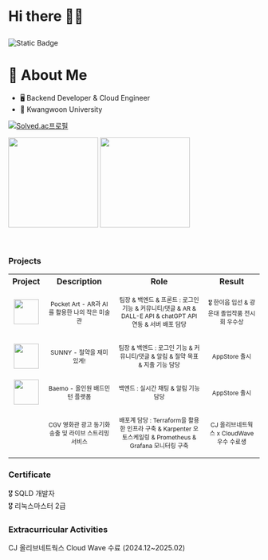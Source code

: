 # <p>Hi there 👋🏻 </p>

![Static Badge](https://img.shields.io/badge/yerim110324%40gmail.com-blue)


# 💬 About Me
- 🖥️ Backend Developer & Cloud Engineer
- 🏫 Kwangwoon University

[![Solved.ac프로필](http://mazassumnida.wtf/api/v2/generate_badge?boj=dpfla159)](https://solved.ac/유저이름)

<p>
  <img height="180em" src="https://github-readme-stats.vercel.app/api?username=EomYerim&show_icons=true&include_all_commits=true&bg_color=30,e96443,904e95&title_color=fff&text_color=fff">
  <img height="180em" src="https://github-readme-stats.vercel.app/api/top-langs/?username=EomYerim&layout=compact&bg_color=30,e96443,904e95&title_color=fff&text_color=fff">
</p>
<br>



<h3>Projects</h3>

<table style="width:100%; text-align:center;">
  <tr>
    <th>Project</th>
    <th>Description</th>
    <th>Role</th>
    <th>Result</th>
  </tr>
  <tr>
    <td>
      <img src="https://github.com/Eom-Ye-rim/Eom-Ye-rim/assets/78583768/e6422103-2f99-40dd-af36-dd73a03f640b" width="50" height="50">
    </td>
    <td>
      <p style="font-size: 12px;">Pocket Art - AR과 AI를 활용한 나의 작은 미술관</p>
    </td>
    <td>
      <p style="font-size: 12px;"> 팀장 & 백엔드 & 프론트 : 로그인 기능 & 커뮤니티/댓글 & AR & DALL-E API & chatGPT API 연동 & 서버 배포 담당 </p>
    </td>
       <td>
      <p style="font-size: 12px;"> 🎖️ 한이음 입선 & 광운대 졸업작품 전시회 우수상 </p>
    </td>
  </tr>
  <tr>
    <td>
      <img src="https://github.com/Eom-Ye-rim/Eom-Ye-rim/assets/78583768/514df46c-de9a-4783-b063-7af811e3164d" width="50" height="50">
    </td>
    <td>
      <p style="font-size: 12px;"> SUNNY - 절약을 재미있게!</p>
    </td>
     <td>
      <p style="font-size: 12px;"> 팀장 & 백엔드 : 로그인 기능 & 커뮤니티/댓글  & 알림  & 절약 목표  & 지출 기능 담당 </p>
    </td>
     <td>
      <p style="font-size: 12px;"> AppStore 출시 </p>
    </td>
  </tr>

  <tr>
    <td>
      <img src="https://github.com/user-attachments/assets/1a60b3a8-64ff-49df-b26a-0f4a0161fe3d" width="50" height="50">
    </td>
    <td>
      <p style="font-size: 12px;">Baemo - 올인원 배드민턴 플랫폼</p>
    </td>
     <td>
      <p style="font-size: 12px;">백엔드 : 실시간 채팅 & 알림 기능 담당</p>
    </td>
     <td>
      <p style="font-size: 12px;">AppStore 출시 </p>
    </td>
  </tr>
   <tr>
    <td>
<!--       <img src="https://github.com/Eom-Ye-rim/Eom-Ye-rim/assets/78583768/514df46c-de9a-4783-b063-7af811e3164d" width="50" height="50"> -->
    </td>
    <td>
      <p style="font-size: 12px;"> CGV 영화관 광고 동기화 송출 및 라이브 스트리밍 서비스</p>
    </td>
     <td>
      <p style="font-size: 12px;"> 배포계 담당 : Terraform을 활용한 인프라 구축 & Karpenter 오토스케일링 & Prometheus & Grafana 모니터링 구축 </p>
    </td>
     <td>
      <p style="font-size: 12px;"> CJ 올리브네트웍스 x CloudWave 우수 수료생</p>
    </td>
  </tr>
</table>

<h3>Certificate</h3>
🎖️ SQLD 개발자 <br/>
🎖️ 리눅스마스터 2급

<h3>Extracurricular Activities</h3>
CJ 올리브네트웍스 Cloud Wave 수료 (2024.12~2025.02) 




